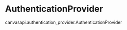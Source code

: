 # AuthenticationProvider

<div class="autoclass" members="">

canvasapi.authentication_provider.AuthenticationProvider

</div>
